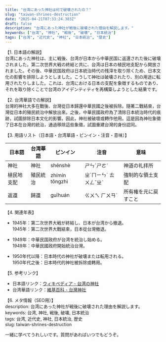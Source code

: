 ```yaml
---
title: "台湾にあった神社は何で破壊されたの？"
slug: "taiwan-shrines-destruction"
date: "2025-04-21T07:33:24.383Z"
draft: false
description: "台湾にあった神社が戦後に破壊された理由を解説します。"
keywords: ["台湾", "神社", "戦後", "破壊", "日本統治"]
tags: ["台湾", "近代史", "神社", "日本統治", "歴史"]
---
```


【1. 日本語の解説】  
台湾にあった神社は、主に戦後、台湾が日本から中華民国に返還された後に破壊されました。第二次世界大戦の終結と共に、台湾は日本の植民地支配から開放されました。その後、中華民国政府は日本統治時代の残滓を取り除くため、日本文化の影響を排除しようとしました。こうして神社は破壊されたり、別の用途に転用されたりしました。これは、台湾における日本の支配を象徴するものであり、それを取り除くことで台湾のアイデンティティを再構築しようとした結果です。

【2. 台湾華語での解説】  
台灣的神社大多在戰後、台灣從日本歸還中華民國之後被拆除。隨著二戰結束，台灣從日本的殖民統治中解放出來。之後，中華民國政府為了清除日本統治時代的痕跡，試圖排除日本文化的影響。因此，神社被破壞或轉作他用。這是因為神社象徵了日本在台灣的統治，通過移除這些象徵，試圖重建台灣的身份認同。

【3. 用語リスト（日本語・台湾華語・ピンイン・注音・意味）】  

| 日本語    | 台湾華語      | ピンイン   | 注音    | 意味                       |
|-----------|---------------|------------|---------|----------------------------|
| 神社      | 神社          | shénshè    | ㄕㄣˊㄕㄜˋ | 神道の礼拝所                  |
| 植民地支配| 殖民統治      | zhímín tǒngzhì | ㄓˊㄇㄧㄣˊ ㄊㄨㄥˇㄓˋ | 強制的な領土支配            |
| 返還      | 歸還          | guīhuán    | ㄍㄨㄟ ㄏㄨㄢˊ | 所有権を元に戻すこと          |

【4. 関連年表】

- 1945年：第二次世界大戦が終結し、日本が台湾から撤退。  
  1945年：第二次世界大戰結束，日本從台灣撤退。
  
- 1949年：中華民国政府が台湾を統治し始める。  
  1949年：中華民國政府開始統治台灣。
  
- 1950年代以降：日本時代の神社が破壊または転用される。  
  1950年代之後：日本時代的神社被拆除或轉用。

【5. 参考リンク】  

- 日本語リンク：[ウィキペディア - 台湾の神社](https://ja.wikipedia.org/wiki/台湾の神社)  
- 台湾華語リンク：[維基百科 - 台灣神社](https://zh.wikipedia.org/zh-tw/台灣神社)

【6. メタ情報（SEO用）】  
description: 台湾にあった神社が戦後に破壊された理由を解説します。  
keywords: 台湾, 神社, 戦後, 破壊, 日本統治  
tags: 台湾, 近代史, 神社, 日本統治, 歴史  
slug: taiwan-shrines-destruction  

一緒に学べてうれしいです。質問があればいつでもどうぞ。